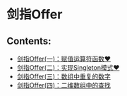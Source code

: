 # 剑指Offer

## **Contents:**

* [剑指Offer(一)：赋值运算符函数&hearts;](./CMyString/README.md)
* [剑指Offer(二)：实现Singleton模式&hearts;](./Singleton/README.md) 
* [剑指Offer(三)：数组中重复的数字](./DuplicationInArray/README.md)
* [剑指Offer(四)：二维数组中的查找](./FindInPartiallySortedMatrix/README.md) 
